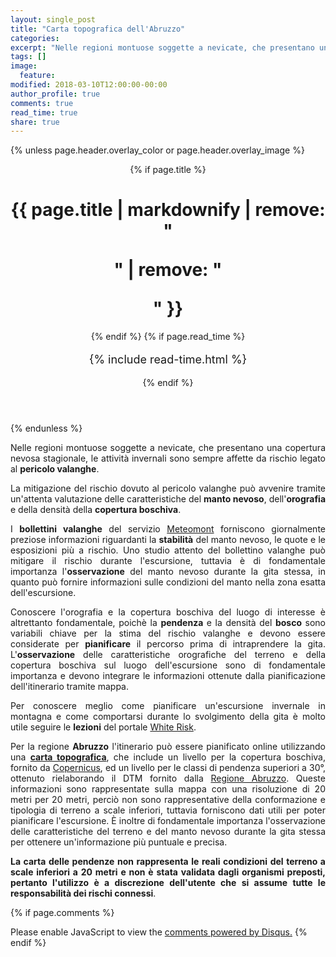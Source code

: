 ```yaml
---
layout: single_post
title: "Carta topografica dell'Abruzzo"
categories:
excerpt: "Nelle regioni montuose soggette a nevicate, che presentano una copertura nevosa stagionale, le attività invernali..."
tags: []
image:
  feature:
modified: 2018-03-10T12:00:00-00:00 
author_profile: true
comments: true
read_time: true
share: true
---
```

{% unless page.header.overlay_color or page.header.overlay_image %}
<header>
  {% if page.title %}<h1 class="page__title" itemprop="headline">{{ page.title | markdownify | remove: "<p>" | remove: "</p>" }}</h1>{% endif %}
  {% if page.read_time %}
    <p style="font-size:18px" class="page__meta">
      <i class="fa fa-clock-o" aria-hidden="true"></i> {% include read-time.html %}<BR>
    </p>
  {% endif %}
</header>
{% endunless %}

<p style="text-align: justify;">
Nelle regioni montuose soggette a nevicate, che presentano una copertura nevosa stagionale, le attività invernali sono
sempre affette da rischio legato al <b>pericolo valanghe</b>. 

<p style="text-align: justify;">
La mitigazione del rischio dovuto al pericolo valanghe può avvenire tramite un'attenta valutazione delle caratteristiche del 
<b>manto nevoso</b>, dell'<b>orografia</b> e della densità della <b>copertura boschiva</b>.

<p style="text-align: justify;">
I <b>bollettini valanghe</b> del servizio
<a href="http://www.meteomont.gov.it/infoMeteo/stampaBollettinoStampa.do?settore=D" target="_blank">Meteomont</a> forniscono giornalmente 
preziose informazioni riguardanti la <b>stabilità</b> del manto nevoso, le quote e le esposizioni più a rischio. Uno studio
attento del bollettino valanghe può mitigare il rischio durante l'escursione, tuttavia è di fondamentale
importanza l'<b>osservazione</b> del manto nevoso durante la gita stessa, in quanto può fornire informazioni sulle condizioni del
manto nella zona esatta dell'escursione.

<p style="text-align: justify;">
Conoscere l'orografia e la copertura boschiva del luogo di interesse è altrettanto fondamentale, poichè la <b>pendenza</b> e la densità del <b>bosco</b> sono variabili chiave per la stima del rischio valanghe e devono essere considerate per <b>pianificare</b> il percorso prima di intraprendere la gita. L'<b>osservazione</b> delle caratteristiche orografiche del terreno e della copertura boschiva sul luogo dell'escursione sono di fondamentale importanza e devono integrare le informazioni ottenute dalla pianificazione dell'itinerario tramite mappa.

<p style="text-align: justify;">
Per conoscere meglio come pianificare un'escursione invernale in montagna e come comportarsi durante lo svolgimento della gita è molto utile seguire le <b>lezioni</b> del portale <a href="https://www.whiterisk.ch/it/" target="_blank">White Risk</a>.

<p style="text-align: justify;">
Per la regione <b>Abruzzo</b> l'itinerario può essere pianificato online utilizzando una <a href="https://edrap.github.io/leaflet/abruzzo20m.html" target="_blank"><b>carta topografica</b></a>, che include un livello per la copertura boschiva, fornito da <a href="https://land.copernicus.eu/pan-european/high-resolution-layers/forests/tree-cover-density" target="_blank">Copernicus</a>, ed un livello per le classi di pendenza superiori a 30°, ottenuto rielaborando il DTM fornito dalla 
<a href="http://opendata.regione.abruzzo.it/content/modello-digitale-del-terreno-risoluzione-10x10-metri" target="_blank">Regione Abruzzo</a>. Queste informazioni sono rappresentate sulla mappa con una risoluzione di 20 metri per 20 metri, perciò non sono rappresentative della conformazione e tipologia di terreno a scale inferiori, tuttavia forniscono dati utili per poter pianificare l'escursione. È inoltre di fondamentale importanza l'osservazione delle caratteristiche del terreno e del manto nevoso durante la gita stessa per ottenere un'informazione più puntuale e precisa.

<p style="text-align: justify;">
<b>La carta delle pendenze non rappresenta le reali condizioni del terreno a scale inferiori a 20 metri e non è stata validata dagli organismi preposti, pertanto l'utilizzo è a discrezione dell'utente che si assume tutte le responsabilità dei rischi connessi</b>.

{% if page.comments %}
<div id="disqus_thread"></div>
<script id="dsq-count-scr" src="//https-edrap-github-io.disqus.com/count.js" async></script>
<script>

/**
*  RECOMMENDED CONFIGURATION VARIABLES: EDIT AND UNCOMMENT THE SECTION BELOW TO INSERT DYNAMIC VALUES FROM YOUR PLATFORM OR CMS.
*  LEARN WHY DEFINING THESE VARIABLES IS IMPORTANT: https://disqus.com/admin/universalcode/#configuration-variables*/
/*
var disqus_config = function () {
this.page.url = page.url;  // Replace PAGE_URL with your page's canonical URL variable
this.page.identifier = page.id; // Replace PAGE_IDENTIFIER with your page's unique identifier variable
};
*/
(function() { // DON'T EDIT BELOW THIS LINE
var d = document, s = d.createElement('script');
s.src = 'https://https-edrap-github-io.disqus.com/embed.js';
s.setAttribute('data-timestamp', +new Date());
(d.head || d.body).appendChild(s);
})();
</script>
<noscript>Please enable JavaScript to view the <a href="https://disqus.com/?ref_noscript">comments powered by Disqus.</a></noscript>
{% endif %}
